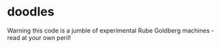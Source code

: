 # doodles

Warning this code is a jumble of experimental Rube Goldberg machines - read at your own peril! 
